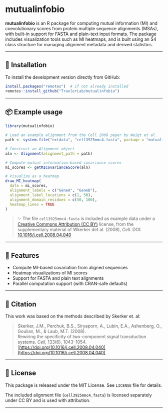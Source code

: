 
# mutualinfobio

**mutualinfobio** is an R package for computing mutual information (MI) and coevolutionary scores from protein multiple sequence alignments (MSAs), with built-in support for FASTA and plain-text input formats. The package includes visualization tools such as MI heatmaps, and is built using an S4 class structure for managing alignment metadata and derived statistics.

---

## 🔧 Installation

To install the development version directly from GitHub:

```r
install.packages("remotes")  # if not already installed
remotes::install_github("TraxlerLab/mutualinfobio")
```

---

## 📦 Example usage

```r
library(mutualinfobio)

# Load an example alignment from the Cell 2008 paper by Weigt et al.
path <- system.file("extdata", "cell3925mmc4.fasta", package = "mutualinfobio")

# Construct an Alignment object
aln <- Alignment(alignment_path = path)

# Compute mutual information-based covariance scores
mi_scores <- getMICovarianceScore(aln)

# Visualize as a heatmap
draw_MI_heatmap(
  data = mi_scores,
  alignment_labels = c("GeneA", "GeneB"),
  alignment_label_locations = c(1, 50),
  alignment_domain_residues = c(50, 100),
  heatmap_lines = TRUE
)
```

> ✨ The file `cell3925mmc4.fasta` is included as example data under a [Creative Commons Attribution (CC BY)](https://creativecommons.org/licenses/by/4.0/) license, from the supplementary material of Wkerker det al. (2008), *Cell*. DOI: [10.1016/j.cell.2008.04.040](https://doi.org/10.1016/j.cell.2008.04.040)

---

## 🧬 Features

- Compute MI-based covariation from aligned sequences
- Heatmap visualizations of MI scores
- Support for FASTA and plain text alignments
- Parallel computation support (with CRAN-safe defaults)

---

## 📖 Citation

This work was based on the methods described by Skerker et. al:

> Skerker, J.M., Perchuk, B.S., Siryaporn, A., Lubin, E.A., Ashenberg, O., Goulian, M., & Laub, M.T. (2008).  
> Rewiring the specificity of two-component signal transduction systems. *Cell*, 133(6), 1043–1054.  
> [https://doi.org/10.1016/j.cell.2008.04.040](https://doi.org/10.1016/j.cell.2008.04.040)

---

## 📄 License

This package is released under the MIT License. See `LICENSE` file for details.

The included alignment file (`cell3925mmc4.fasta`) is licensed separately under CC BY and is used with attribution.

---

